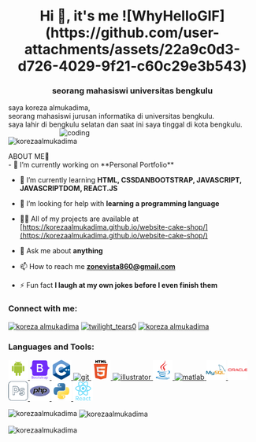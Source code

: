 
<h1 align="center">Hi 👋, it's me ![WhyHelloGIF](https://github.com/user-attachments/assets/22a9c0d3-d726-4029-9f21-c60c29e3b543)
</h1>
<h3 align="center">seorang mahasiswi universitas bengkulu</h3>
saya koreza almukadima,<br>
seorang mahasiswi jurusan informatika di universitas bengkulu.<br>
saya lahir di bengkulu selatan dan saat ini saya tinggal di kota bengkulu.
<img align="right" alt="coding" width="400" src="https://i.pinimg.com/originals/f0/f0/d9/f0f0d932d6e39c7af5aa305cbd8da735.gif">

<p align="left"> <img src="https://komarev.com/ghpvc/?username=korezaalmukadima&label=Profile%20views&color=0e75b6&style=flat" alt="korezaalmukadima" /> </p>
ABOUT ME🐣 <br>
- 🔭 I’m currently working on **Personal Portfolio**

- 🌱 I’m currently learning **HTML, CSSDANBOOTSTRAP, JAVASCRIPT, JAVASCRIPTDOM, REACT.JS**

- 🤝 I’m looking for help with **learning a programming language**

- 👨‍💻 All of my projects are available at [https://korezaalmukadima.github.io/website-cake-shop/](https://korezaalmukadima.github.io/website-cake-shop/)

- 💬 Ask me about **anything**

- 📫 How to reach me **zonevista860@gmail.com**

- ⚡ Fun fact **I laugh at my own jokes before I even finish them**

<h3 align="left">Connect with me:</h3>
<p align="left">
<a href="https://linkedin.com/in/koreza almukadima" target="blank"><img align="center" src="https://raw.githubusercontent.com/rahuldkjain/github-profile-readme-generator/master/src/images/icons/Social/linked-in-alt.svg" alt="koreza almukadima" height="30" width="40" /></a>
<a href="https://instagram.com/twilight_tears0" target="blank"><img align="center" src="https://raw.githubusercontent.com/rahuldkjain/github-profile-readme-generator/master/src/images/icons/Social/instagram.svg" alt="twilight_tears0" height="30" width="40" /></a>
<a href="https://www.youtube.com/c/koreza almukadima" target="blank"><img align="center" src="https://raw.githubusercontent.com/rahuldkjain/github-profile-readme-generator/master/src/images/icons/Social/youtube.svg" alt="koreza almukadima" height="30" width="40" /></a>
</p>

<h3 align="left">Languages and Tools:</h3>
<p align="left"> <a href="https://developer.android.com" target="_blank" rel="noreferrer"> <img src="https://raw.githubusercontent.com/devicons/devicon/master/icons/android/android-original-wordmark.svg" alt="android" width="40" height="40"/> </a> <a href="https://getbootstrap.com" target="_blank" rel="noreferrer"> <img src="https://raw.githubusercontent.com/devicons/devicon/master/icons/bootstrap/bootstrap-plain-wordmark.svg" alt="bootstrap" width="40" height="40"/> </a> <a href="https://www.w3schools.com/cpp/" target="_blank" rel="noreferrer"> <img src="https://raw.githubusercontent.com/devicons/devicon/master/icons/cplusplus/cplusplus-original.svg" alt="cplusplus" width="40" height="40"/> </a> <a href="https://git-scm.com/" target="_blank" rel="noreferrer"> <img src="https://www.vectorlogo.zone/logos/git-scm/git-scm-icon.svg" alt="git" width="40" height="40"/> </a> <a href="https://www.w3.org/html/" target="_blank" rel="noreferrer"> <img src="https://raw.githubusercontent.com/devicons/devicon/master/icons/html5/html5-original-wordmark.svg" alt="html5" width="40" height="40"/> </a> <a href="https://www.adobe.com/in/products/illustrator.html" target="_blank" rel="noreferrer"> <img src="https://www.vectorlogo.zone/logos/adobe_illustrator/adobe_illustrator-icon.svg" alt="illustrator" width="40" height="40"/> </a> <a href="https://www.java.com" target="_blank" rel="noreferrer"> <img src="https://raw.githubusercontent.com/devicons/devicon/master/icons/java/java-original.svg" alt="java" width="40" height="40"/> </a> <a href="https://www.mathworks.com/" target="_blank" rel="noreferrer"> <img src="https://upload.wikimedia.org/wikipedia/commons/2/21/Matlab_Logo.png" alt="matlab" width="40" height="40"/> </a> <a href="https://www.mysql.com/" target="_blank" rel="noreferrer"> <img src="https://raw.githubusercontent.com/devicons/devicon/master/icons/mysql/mysql-original-wordmark.svg" alt="mysql" width="40" height="40"/> </a> <a href="https://www.oracle.com/" target="_blank" rel="noreferrer"> <img src="https://raw.githubusercontent.com/devicons/devicon/master/icons/oracle/oracle-original.svg" alt="oracle" width="40" height="40"/> </a> <a href="https://www.photoshop.com/en" target="_blank" rel="noreferrer"> <img src="https://raw.githubusercontent.com/devicons/devicon/master/icons/photoshop/photoshop-line.svg" alt="photoshop" width="40" height="40"/> </a> <a href="https://www.php.net" target="_blank" rel="noreferrer"> <img src="https://raw.githubusercontent.com/devicons/devicon/master/icons/php/php-original.svg" alt="php" width="40" height="40"/> </a> <a href="https://www.python.org" target="_blank" rel="noreferrer"> <img src="https://raw.githubusercontent.com/devicons/devicon/master/icons/python/python-original.svg" alt="python" width="40" height="40"/> </a> <a href="https://reactjs.org/" target="_blank" rel="noreferrer"> <img src="https://raw.githubusercontent.com/devicons/devicon/master/icons/react/react-original-wordmark.svg" alt="react" width="40" height="40"/> </a> </p>

<p><img align="left" src="https://github-readme-stats.vercel.app/api/top-langs?username=korezaalmukadima&show_icons=true&locale=en&layout=compact" alt="korezaalmukadima" /></p>

<p>&nbsp;<img align="center" src="https://github-readme-stats.vercel.app/api?username=korezaalmukadima&show_icons=true&locale=en" alt="korezaalmukadima" /></p>

<p><img align="center" src="https://github-readme-streak-stats.herokuapp.com/?user=korezaalmukadima&" alt="korezaalmukadima" /></p>
